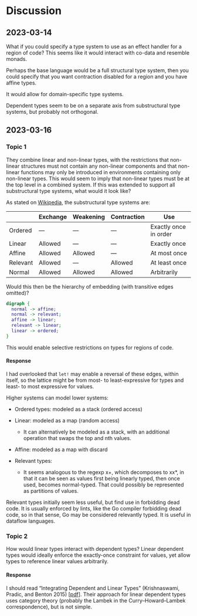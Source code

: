 # Discussion

## 2023-03-14

What if you could specify a type system to use as an effect handler for a region
of code? This seems like it would interact with co-data and resemble monads.

Perhaps the base language would be a full structural type system, then you could
specify that you want contraction disabled for a region and you have affine
types.

It would allow for domain-specific type systems.

Dependent types seem to be on a separate axis from substructural type systems,
but probably not orthogonal.

## 2023-03-16

### Topic 1

They combine linear and non-linear types, with the restrictions that non-linear
structures must not contain any non-linear components and that non-linear
functions may only be introduced in environments containing only non-linear
types. This would seem to imply that non-linear types must be at the top level
in a combined system. If this was extended to support all substructural type
systems, what would it look like?

As stated on [Wikipedia](https://en.wikipedia.org/wiki/Substructural_type_system),
the substructural type systems are:

|          | Exchange | Weakening | Contraction | Use                   |
| -------- | -------- | --------- | ----------- | --------------------- |
| Ordered  | —        | —         | —           | Exactly once in order |
| Linear   | Allowed  | —         | —           | Exactly once          |
| Affine   | Allowed  | Allowed   | —           | At most once          |
| Relevant | Allowed  | —         | Allowed     | At least once         |
| Normal   | Allowed  | Allowed   | Allowed     | Arbitrarily           |

Would this then be the hierarchy of embedding (with transitive edges omitted)?

```dot
digraph {
  normal -> affine;
  normal -> relevant;
  affine -> linear;
  relevant -> linear;
  linear -> ordered;
}
```

This would enable selective restrictions on types for regions of code.

#### Response

I had overlooked that `let!` may enable a reversal of these edges, within
itself, so the lattice might be from most- to least-expressive for types and
least- to most expressive for values.

Higher systems can model lower systems:

- Ordered types: modeled as a stack (ordered access)

- Linear: modeled as a map (random access)
  - It can alternatively be modeled as a stack, with an additional operation that
    swaps the top and nth values.

- Affine: modeled as a map with discard

- Relevant types:
  - It seems analogous to the regexp x+, which decomposes to xx*, in that it can
    be seen as values first being linearly typed, then once used, becomes
    normal-typed. That could possibly be represented as partitions of values.

Relevant types initially seem less useful, but find use in forbidding dead code.
It is usually enforced by lints, like the Go compiler forbidding dead code, so
in that sense, Go may be considered relevantly typed. It is useful in dataflow
languages.

### Topic 2

How would linear types interact with dependent types? Linear dependent types
would ideally enforce the exactly-once constraint for values, yet allow types to
reference linear values arbitrarily.

#### Response

I should read “Integrating Dependent and Linear Types” (Krishnaswami, Pradic,
and Benton 2015) [[pdf](https://www.cl.cam.ac.uk/~nk480/dlnl-paper.pdf)]. Their
approach for linear dependent types uses category theory (probably the Lambek in
the Curry–Howard–Lambek correspondence), but is not simple.
